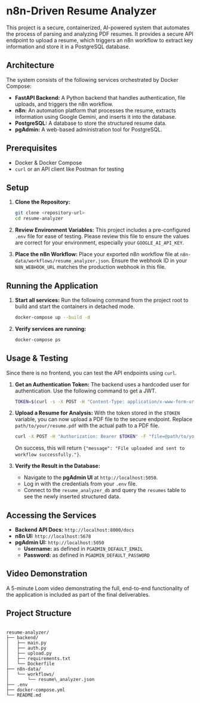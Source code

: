 # n8n-Driven Resume Analyzer

This project is a secure, containerized, AI-powered system that automates the process of parsing and analyzing PDF resumes. It provides a secure API endpoint to upload a resume, which triggers an n8n workflow to extract key information and store it in a PostgreSQL database.

## Architecture

The system consists of the following services orchestrated by Docker Compose:

* **FastAPI Backend:** A Python backend that handles authentication, file uploads, and triggers the n8n workflow.
* **n8n:** An automation platform that processes the resume, extracts information using Google Gemini, and inserts it into the database.
* **PostgreSQL:** A database to store the structured resume data.
* **pgAdmin:** A web-based administration tool for PostgreSQL.

## Prerequisites

* Docker & Docker Compose
* `curl` or an API client like Postman for testing

## Setup

1.  **Clone the Repository:**
    ```sh
    git clone <repository-url>
    cd resume-analyzer
    ```

2.  **Review Environment Variables:**
    This project includes a pre-configured `.env` file for ease of testing. Please review this file to ensure the values are correct for your environment, especially your `GOOGLE_AI_API_KEY`.

3.  **Place the n8n Workflow:**
    Place your exported n8n workflow file at `n8n-data/workflows/resume_analyzer.json`. Ensure the webhook ID in your `N8N_WEBHOOK_URL` matches the production webhook in this file.

## Running the Application

1.  **Start all services:**
    Run the following command from the project root to build and start the containers in detached mode.
    ```bash
    docker-compose up --build -d
    ```

2.  **Verify services are running:**
    ```bash
    docker-compose ps
    ```

## Usage & Testing

Since there is no frontend, you can test the API endpoints using `curl`.

1.  **Get an Authentication Token:**
    The backend uses a hardcoded user for authentication. Use the following command to get a JWT.
    ```sh
    TOKEN=$(curl -s -X POST -H "Content-Type: application/x-www-form-urlencoded" -d "username=testuser&password=testpassword" http://localhost:8000/auth/login | sed -E 's/.*"access_token":"([^"]+)".*/\1/') && echo "Token stored in \$TOKEN"
    ```

2.  **Upload a Resume for Analysis:**
    With the token stored in the `$TOKEN` variable, you can now upload a PDF file to the secure endpoint. Replace `path/to/your/resume.pdf` with the actual path to a PDF file.
    ```sh
    curl -X POST -H "Authorization: Bearer $TOKEN" -F "file=@path/to/your/resume.pdf" http://localhost:8000/upload
    ```
    On success, this will return `{"message": "File uploaded and sent to workflow successfully."}`.

3.  **Verify the Result in the Database:**
    - Navigate to the **pgAdmin UI** at `http://localhost:5050`.
    - Log in with the credentials from your `.env` file.
    - Connect to the `resume_analyzer_db` and query the `resumes` table to see the newly inserted structured data.

## Accessing the Services

* **Backend API Docs:** `http://localhost:8000/docs`
* **n8n UI:** `http://localhost:5678`
* **pgAdmin UI:** `http://localhost:5050`
    * **Username:** as defined in `PGADMIN_DEFAULT_EMAIL`
    * **Password:** as defined in `PGADMIN_DEFAULT_PASSWORD`

## Video Demonstration

A 5-minute Loom video demonstrating the full, end-to-end functionality of the application is included as part of the final deliverables.

## Project Structure

````

resume-analyzer/
├── backend/
│   ├── main.py
│   ├── auth.py
│   ├── upload.py
│   ├── requirements.txt
│   └── Dockerfile
├── n8n-data/
│   └── workflows/
│       └── resume\_analyzer.json
├── .env
├── docker-compose.yml
└── README.md